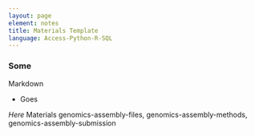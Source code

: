 ```yaml
---
layout: page
element: notes
title: Materials Template
language: Access-Python-R-SQL
---
```


### Some

Markdown

- Goes

*Here*
Materials genomics-assembly-files, genomics-assembly-methods, genomics-assembly-submission